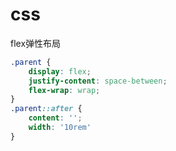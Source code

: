 # css


flex弹性布局

``` css
.parent {
    display: flex;
    justify-content: space-between;
    flex-wrap: wrap;
}
.parent::after {
    content: '';
    width: '10rem'
}
```

